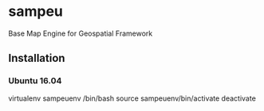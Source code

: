 # sampeu
Base Map Engine for Geospatial Framework

## Installation
### Ubuntu 16.04
virtualenv sampeuenv
/bin/bash
source sampeuenv/bin/activate
deactivate

